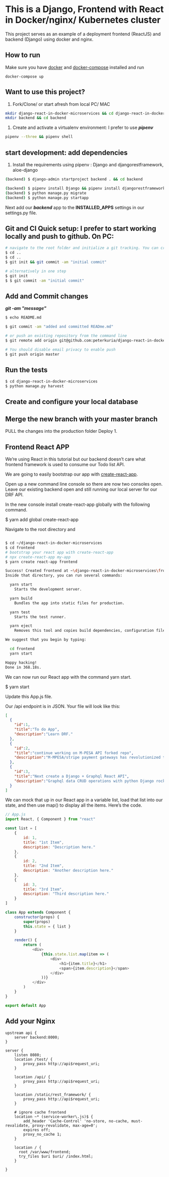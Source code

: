 # This is a Django, Frontend with React in Docker/nginx/ Kubernetes cluster

This project serves as an example of a deployment frontend (ReactJS) and backend (Django) using docker and nginx.

## How to run

Make sure you have [docker](https://docs.docker.com/install/) and [docker-compose](https://docs.docker.com/compose/install/) installed and run

```shell
docker-compose up
```

## Want to use this project?

1. Fork/Clone/ or start afresh from local PC/ MAC

```sh
mkdir django-react-in-docker-microservices && cd django-react-in-docker-microservices
mkdir backend && cd backend

```

1. Create and activate a virtualenv environment: I prefer to use **_pipenv_**

```sh
pipenv --three && pipenv shell

```

## start development: add dependencies

1. Install the requirements using pipenv : Django and djangorestframework, aloe-django

```sh
(backend) $ django-admin startproject backend . && cd backend

(backend) $ pipenv install Django && pipenv install djangorestframework && pipenv install aloe-django
(backend) $ python manage.py migrate
(backend) $ python manage.py startapp

```

Next add our **_backend_** app to the **INSTALLED_APPS** settings in our settings.py file.

## Git and CI Quick setup: I prefer to start working locally and push to github. On PC:

```sh
# navigate to the root folder and initialize a git tracking. You can create a local branch
$ cd ..
$ cd ..
$ git init && git commit -am "initial commit"

# alternatively in one step
$ git init
$ $ git commit -am "initial commit"
```

## Add and Commit changes

**_git -am "message"_**

```sh
$ echo README.md

$ git commit -am "added and committed READme.md"

# or push an existing repository from the command line
$ git remote add origin git@github.com:peterkuria/django-react-in-docker-microservices.git

# You should disable email privacy to enable push
$ git push origin master
```

## Run the tests

```sh
$ cd django-react-in-docker-microservices
$ python manage.py harvest
```

## Create and configure your local database

## Merge the new branch with your master branch

PULL the changes into the production folder
Deploy 1.

## Frontend React APP

We’re using React in this tutorial but our backend doesn’t care what frontend framework is used to consume our Todo list API.

We are going to easily bootstrap our app with [create-react-app](https://github.com/facebook/create-react-app).

Open up a new command line console so there are now two consoles open. Leave our existing backend open and still running our local server for our DRF API.

In the new console install create-react-app globally with the following command.

\$ yarn add global create-react-app

Navigate to the root directory and

```sh

$ cd ~/django-react-in-docker-microservices
$ cd frontend
# bootstrap your react app with create-react-app
# npx create-react-app my-app
$ yarn create react-app frontend

Success! Created frontend at ~\django-react-in-docker-microservices\frontend\frontend
Inside that directory, you can run several commands:

  yarn start
    Starts the development server.

  yarn build
    Bundles the app into static files for production.

  yarn test
    Starts the test runner.

  yarn eject
    Removes this tool and copies build dependencies, configuration files    and scripts into the app directory. If you do this, you can’t go back!

We suggest that you begin by typing:

  cd frontend
  yarn start

Happy hacking!
Done in 368.18s.

```

We can now run our React app with the command yarn start.

\$ yarn start

Update this App.js file.

Our /api endpoint is in JSON. Your file will look like this:

```JSON
[
  {
    "id":1,
    "title":"To do App",
    "description":"Learn DRF."
  },
  {
    "id":2,
    "title":"continue working on M-PESA API forked repo",
    "description":"M-MPESA/stripe payment gateways has revolutionized the way many send and receive money - don't be left behind"
  },
  {
    "id":3,
    "title":"Next create a Django + Graphql React API",
    "description":"Graphql data CRUD operations with python Django rocks"
  }
]
```

We can mock that up in our React app in a variable list, load that list into our state, and then use map() to display all the items. Here’s the code.

```javascript
// App.js
import React, { Component } from "react"

const list = [
	{
		id: 1,
		title: "1st Item",
		description: "Description here."
	},
	{
		id: 2,
		title: "2nd Item",
		description: "Another description here."
	},
	{
		id: 3,
		title: "3rd Item",
		description: "Third description here."
	}
]

class App extends Component {
	constructor(props) {
		super(props)
		this.state = { list }
	}

	render() {
		return (
			<div>
				{this.state.list.map(item => (
					<div>
						<h1>{item.title}</h1>
						<span>{item.description}</span>
					</div>
				))}
			</div>
		)
	}
}

export default App
```

## Add your Nginx

```shell
upstream api {
    server backend:8000;
}

server {
    listen 8080;
    location /test/ {
        proxy_pass http://api$request_uri;
    }

    location /api/ {
        proxy_pass http://api$request_uri;
    }

    location /static/rest_framework/ {
        proxy_pass http://api$request_uri;
    }

    # ignore cache frontend
    location ~* (service-worker\.js)$ {
        add_header 'Cache-Control' 'no-store, no-cache, must-revalidate, proxy-revalidate, max-age=0';
        expires off;
        proxy_no_cache 1;
    }

    location / {
      root /var/www/frontend;
      try_files $uri $uri/ /index.html;
    }

}

```

